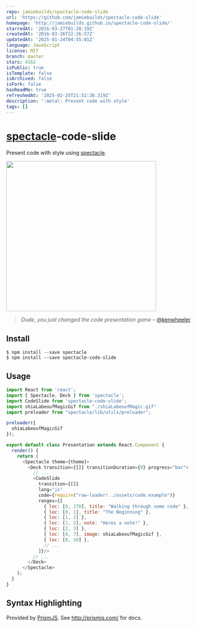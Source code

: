 ```yaml
---
repo: jamiebuilds/spectacle-code-slide
url: 'https://github.com/jamiebuilds/spectacle-code-slide'
homepage: 'http://jamiebuilds.github.io/spectacle-code-slide/'
starredAt: '2016-03-27T01:28:19Z'
createdAt: '2016-03-26T22:26:57Z'
updatedAt: '2025-01-24T04:55:01Z'
language: JavaScript
license: MIT
branch: master
stars: 4162
isPublic: true
isTemplate: false
isArchived: false
isFork: false
hasReadMe: true
refreshedAt: '2025-02-25T21:52:30.319Z'
description: ':metal: Present code with style'
tags: []
---
```


# [spectacle](http://stack.formidable.com/spectacle)-code-slide

Present code with style using [spectacle](https://github.com/FormidableLabs/spectacle).

<img src="demo.gif" width="400"/>

> _Dude, you just changed the code presentation game_ – [@kenwheeler](https://github.com/kenwheeler)

## Install

```
$ npm install --save spectacle
$ npm install --save spectacle-code-slide
```

## Usage

```js
import React from 'react';
import { Spectacle, Deck } from 'spectacle';
import CodeSlide from 'spectacle-code-slide';
import shiaLabeoufMagicGif from "./shiaLabeoufMagic.gif"
import preloader from "spectacle/lib/utils/preloader";

preloader({
  shiaLabeoufMagicGif
});

export default class Presentation extends React.Component {
  render() {
    return (
      <Spectacle theme={theme}>
        <Deck transition={[]} transitionDuration={0} progress="bar">
          // ...
          <CodeSlide
            transition={[]}
            lang="js"
            code={require("raw-loader!../assets/code.example")}
            ranges={[
              { loc: [0, 270], title: "Walking through some code" },
              { loc: [0, 1], title: "The Beginning" },
              { loc: [1, 2] },
              { loc: [1, 2], note: "Heres a note!" },
              { loc: [2, 3] },
              { loc: [4, 7], image: shiaLabeoufMagicGif },
              { loc: [8, 10] },
              // ...
            ]}/>
          // ...
        </Deck>
      </Spectacle>
    );
  }
}
```

## Syntax Highlighting

Provided by [PrismJS](https://github.com/PrismJS/prism). See http://prismjs.com/ for docs.
